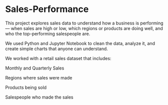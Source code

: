 # Sales-Performance
This project explores sales data to understand how a business is performing — when sales are high or low, which regions or products are doing well, and who the top-performing salespeople are.

We used Python and Jupyter Notebook to clean the data, analyze it, and create simple charts that anyone can understand.

We worked with a retail sales dataset that includes:

Monthly and Quarterly Sales

Regions where sales were made

Products being sold

Salespeople who made the sales
